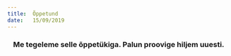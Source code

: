 ```yaml
---
title:  Õppetund
date:   15/09/2019
---
```


### <center>Me tegeleme selle õppetükiga. Palun proovige hiljem uuesti.</center>